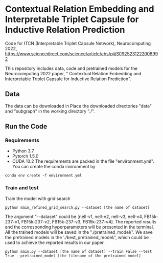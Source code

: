 # Contextual Relation Embedding and Interpretable Triplet Capsule for Inductive Relation Prediction
Code for ITCN (Interpretable Triplet Capsule Network), Neurocomputing 2022, https://www.sciencedirect.com/science/article/abs/pii/S0925231222008992

This repository includes data, code and pretrained models for the Neurocomputing 2022 paper, " Contextual Relation Embedding and Interpretable Triplet Capsule for Inductive Relation Prediction".

## Data
The data can be downloaded in 
Place the downloaded directories "data" and "subgraph" in the working directory "./".

## Run the Code
### Requirements
- Python 3.7
- Pytorch 1.5.0
- CUDA 10.2
The requirements are packed in the file "environment.yml". You can create the conda invironment by 
~~~
conda env create -f environment.yml
~~~

### Train and test
Train the model with grid search
~~~~
python main_refined_grid_search.py --dataset [the name of dataset]
~~~~
The argument "--dataset" could be [nell-v1, nell-v2, nell-v3, nell-v4, FB15k-237-v1, FB15k-237-v2, FB15k-237-v3, FB15k-237-v4]. The reported results and the corresponding hyperparameters will be presented in the terminal. All the trained models will be saved in the "./pretrained_model/".
We save the pretrained models in the './best_pretrained_model/', which could be used to achieve the reported results in our paper.
~~~
python main.py --dataset [the name of dataset] --train False --test True --pretrained_model [the filename of the pretrained model]
~~~


